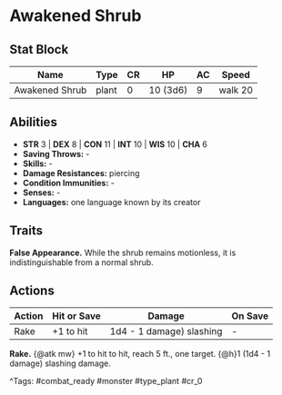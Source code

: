 # Awakened Shrub

## Stat Block

| Name | Type | CR | HP | AC | Speed |
|------|------|----|----|----|-------|
| Awakened Shrub | plant | 0 | 10 (3d6) | 9 | walk 20 |

## Abilities

- **STR** 3 | **DEX** 8 | **CON** 11 | **INT** 10 | **WIS** 10 | **CHA** 6
- **Saving Throws:** -  
- **Skills:** -  
- **Damage Resistances:** piercing  
- **Condition Immunities:** -  
- **Senses:** -  
- **Languages:** one language known by its creator

## Traits

**False Appearance.** While the shrub remains motionless, it is indistinguishable from a normal shrub.


## Actions

| Action | Hit or Save | Damage | On Save |
|--------|--------------|--------|----------|
| Rake | +1 to hit | 1d4 - 1 damage) slashing | - |

**Rake.** {@atk mw} +1 to hit to hit, reach 5 ft., one target. {@h}1 (1d4 - 1 damage) slashing damage.


^Tags: #combat_ready #monster #type_plant #cr_0